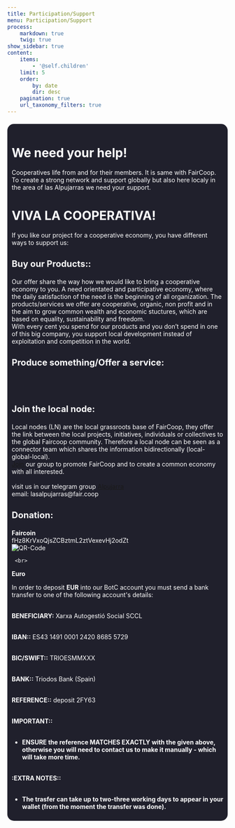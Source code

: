 ```yaml
---
title: Participation/Support
menu: Participation/Support
process:
    markdown: true
    twig: true
show_sidebar: true
content:
    items:
        - '@self.children'
    limit: 5
    order:
        by: date
        dir: desc
    pagination: true
    url_taxonomy_filters: true
---
```


<head>
        <style>
            body{    
                background-attachment: fixed;
                width: auto;
            }
            
            a{
            text-decoration: none;
            color: white;
			font-weight: bold;           
            }
            a:hover{
            color:grey;
            }
            a:active{
            }
            a:visited{
            }
        .container{
                width : auto%;
                margin: auto;
                           }
        .list{
            border: 1px #ccc solid;
            }
            .list ul{
               list-style: square;
            }    
        .support{
                border-radius: 15px;
                 background-color: #20202c;
                 padding: 10px 10px;
                margin: 20px 0;
                color: white;
            }
            .faircoin{
            float: right;
            width: 10%;
            position: absolute;
            right: 20px;
            top: 90px;
          
            }
            h1{
                color: white;
                text-alinge: centre;
            }
            h2{
                color: white;
            }
            h3{
                color: white;
                font-size: 20px;
            }
            p{
                color: white;
           }
</style>
</head>

<div class= "body">
    <div class= "container">
    <div class="support">
        <h1>We need your help!</h1>

Cooperatives life from and for their members. It is same with FairCoop. To create a strong network and support globally but also here localy in the area of las Alpujarras we need your support.<br>

    
<h1> VIVA LA COOPERATIVA!</h1>

If you like our project for a cooperative economy, you have different ways to support us:<br>
<h3>Buy our Products::</h3>
Our offer share the way how we would like to bring a cooperative economy to you. A need orientated and participative economy, where the daily satisfaction of the need is the beginning of all organization. The products/services we offer are cooperative, organic, non profit and in the aim to grow common wealth and economic stuctures, which are based on equality, sustainability and freedom.<br>
With every cent you spend for our products and you don’t spend in one of this big company, you support local development instead of exploitation and competition in the world.<br> 
<h3>Produce something/Offer a service:</h3><br>
<br>

<h3>Join the local node:</h3>
Local nodes (LN) are the local grassroots base of FairCoop, they offer the link between the local projects, initiatives, individuals or collectives to the global Faircoop community. Therefore a local node can be seen as a connector team which shares the information bidirectionally (local-global-local). <br>
 <a href="https://lasalpujarras.fair.coop/en/jobcenter">Join </a> our group to promote FairCoop and to create a common economy with all interested.<br><br>
 visit us in our telegram group <a href="https://t.me/lasalpujarras"> Alpujarra </a><br>
 email: lasalpujarras@fair.coop

<h3>Donation: </h3>
<b>Faircoin</b><br>
fHz8KrVxoQjsZCBztmL2ztVexevHj2odZt <br>
     <img src="https://alas.coletivos.org/user/pages/06.participation-support/wallet%20botc.jpg" alt="QR-Code"> <br>
    
     <br>
<b> Euro </b><br>



In order to deposit <b>EUR</b> into our BotC account you must send a bank transfer to one of the following account's details: <br><br>

<b>BENEFICIARY:</b> Xarxa Autogestió Social SCCL <br><br>

<b>IBAN::</b> ES43 1491 0001 2420 8685 5729 <br><br>

<b>BIC/SWIFT::</b> TRIOESMMXXX <br><br>

<b>BANK::</b> Triodos Bank (Spain) <br><br>
 
<b>REFERENCE::</b> deposit 2FY63 <br><br>

<b>IMPORTANT::</b> <br><br>

* <b>ENSURE the reference MATCHES EXACTLY with the given above, otherwise you will need to contact us to make it manually - which will take more time.<br><br>

:<b>EXTRA NOTES::</b><br><br>

* The trasfer can take up to two-three working days to appear in your wallet (from the moment the transfer was done).<br>
   
    
    
</div>
</div>
</div>